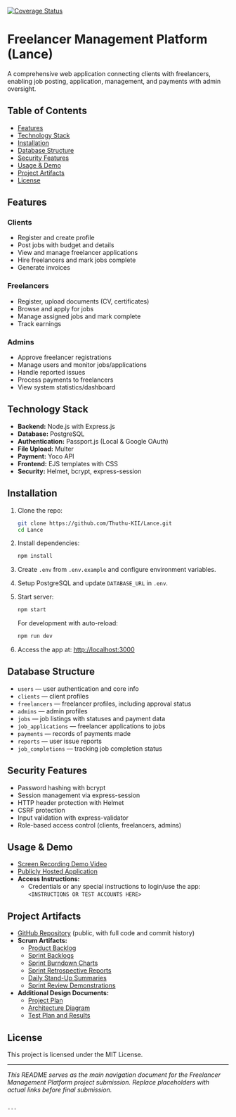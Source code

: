 
[![Coverage Status](https://coveralls.io/repos/github/Thuthu-KII/Lance/badge.svg?branch=lance)](https://coveralls.io/github/Thuthu-KII/Lance?branch=lance)

# Freelancer Management Platform (Lance)

A comprehensive web application connecting clients with freelancers, enabling job posting, application, management, and payments with admin oversight.

## Table of Contents
- [Features](#features)
- [Technology Stack](#technology-stack)
- [Installation](#installation)
- [Database Structure](#database-structure)
- [Security Features](#security-features)
- [Usage & Demo](#usage--demo)
- [Project Artifacts](#project-artifacts)
- [License](#license)

## Features

### Clients
- Register and create profile
- Post jobs with budget and details
- View and manage freelancer applications
- Hire freelancers and mark jobs complete
- Generate invoices

### Freelancers
- Register, upload documents (CV, certificates)
- Browse and apply for jobs
- Manage assigned jobs and mark complete
- Track earnings

### Admins
- Approve freelancer registrations
- Manage users and monitor jobs/applications
- Handle reported issues
- Process payments to freelancers
- View system statistics/dashboard

## Technology Stack
- **Backend:** Node.js with Express.js
- **Database:** PostgreSQL
- **Authentication:** Passport.js (Local & Google OAuth)
- **File Upload:** Multer
- **Payment:** Yoco API
- **Frontend:** EJS templates with CSS
- **Security:** Helmet, bcrypt, express-session

## Installation

1. Clone the repo:
   ```bash
   git clone https://github.com/Thuthu-KII/Lance.git
   cd Lance


2. Install dependencies:
   ```bash
   npm install
   ```

3. Create `.env` from `.env.example` and configure environment variables.

4. Setup PostgreSQL and update `DATABASE_URL` in `.env`.

5. Start server:
   ```bash
   npm start
   ```

   For development with auto-reload:
   ```bash
   npm run dev
   ```

6. Access the app at: [http://localhost:3000](http://localhost:3000)

## Database Structure

- `users` — user authentication and core info
- `clients` — client profiles
- `freelancers` — freelancer profiles, including approval status
- `admins` — admin profiles
- `jobs` — job listings with statuses and payment data
- `job_applications` — freelancer applications to jobs
- `payments` — records of payments made
- `reports` — user issue reports
- `job_completions` — tracking job completion status

## Security Features

- Password hashing with bcrypt
- Session management via express-session
- HTTP header protection with Helmet
- CSRF protection
- Input validation with express-validator
- Role-based access control (clients, freelancers, admins)

## Usage & Demo

- [Screen Recording Demo Video](SCREEN_RECORDING_VIDEO_LINK)
- [Publicly Hosted Application](DEPLOYED_APP_LINK)
- **Access Instructions:**
  - Credentials or any special instructions to login/use the app: `<INSTRUCTIONS OR TEST ACCOUNTS HERE>`

## Project Artifacts

- [GitHub Repository](https://github.com/Thuthu-KII/Lance) (public, with full code and commit history)
- **Scrum Artifacts:**
  - [Product Backlog](/Docs/scrum/product_backlog.md)
  - [Sprint Backlogs](/Docs/scrum/product_backlog.md)
  - [Sprint Burndown Charts](/Docs/scrum/burndown_charts.md)
  - [Sprint Retrospective Reports](/Docs/scrum/sprint_retro.md)
  - [Daily Stand-Up Summaries](/Docs/scrum/sprint_retro.md)
  - [Sprint Review Demonstrations](/Docs/scrum/sprint_reviews.md)
- **Additional Design Documents:**
  - [Project Plan](/Docs/Planning%and%Design/framework.md)
  - [Architecture Diagram](/Docs/Planning%and%Design/architecthure.md)
  - [Test Plan and Results](/Docs/testing)
## License

This project is licensed under the MIT License.

---

*This README serves as the main navigation document for the Freelancer Management Platform project submission. Replace placeholders with actual links before final submission.*
```

---

